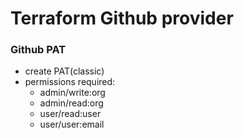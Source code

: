 # Terraform Github provider

### Github PAT
- create PAT(classic)
- permissions required:
    - admin/write:org
    - admin/read:org
    - user/read:user
    - user/user:email
